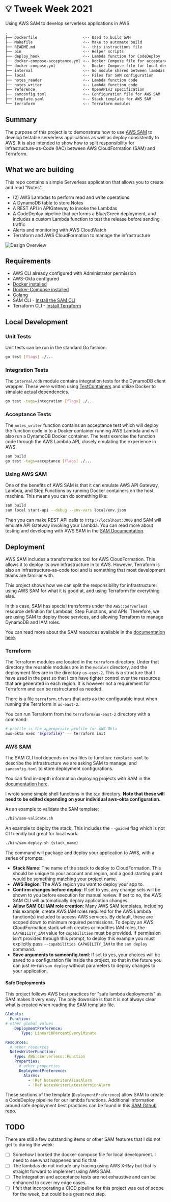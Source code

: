 # :bulb: Tweek Week 2021

Using AWS SAM to develop serverless applications in AWS.

```bash
.
├── Dockerfile                    <-- Used to build SAM
├── Makefile                      <-- Make to automate build
├── README.md                     <-- this instructions file
├── bin                           <-- Helper scripts
├── deploy_hook                   <-- Lambda function for CodeDeploy
├── docker-compose-acceptance.yml <-- Docker Compose file for acceptance tests
├── docker-compose.yml            <-- Docker Compose file for local development
├── internal                      <-- Go module shared between lambdas
├── local                         <-- Files for SAM configuration
├── notes_reader                  <-- Lambda function code
├── notes_writer                  <-- Lambda function code
├── reference                     <-- OpenAPIv3 specification
├── samconfig.toml                <-- Configuration file for AWS SAM
├── template.yaml                 <-- Stack template for AWS SAM
└── terraform                     <-- Terraform modules
```

## Summary

The purpose of this project is to demonstrate how to use
[AWS SAM](https://docs.aws.amazon.com/serverless-application-model/latest/developerguide/what-is-sam.html)
to develop testable serverless applications as well as deploy consistently to AWS.  It is also intended to show how to
split responsibility for Infrastructure-as-Code (IAC) between AWS CloudFormation (SAM) and Terraform.

## What we are building

This repo contains a simple Serverless application that allows you to create and read "Notes".

* (2) AWS Lambdas to perform read and write operations
* A DynamoDB table to store Notes
* A REST API in APIGateway to invoke the Lambdas
* A CodeDeploy pipeline that performs a Blue/Green deployment, and includes a custom Lambda function to test the
release before sending traffic
* Alerts and monitoring with AWS CloudWatch
* Terraform and AWS CloudFormation to manage the infrastructure

![Design Overview](./docs/2021-TweakWeek.png "High Level Architecture")

## Requirements

* AWS CLI already configured with Administrator permission
* AWS-Okta configured
* [Docker installed](https://www.docker.com/community-edition)
* [Docker-Compose installed](https://docs.docker.com/compose/install/)
* [Golang](https://golang.org)
* SAM CLI - [Install the SAM CLI](https://docs.aws.amazon.com/serverless-application-model/latest/developerguide/serverless-sam-cli-install.html)
* Terraform CLI - [Install Terraform](https://www.terraform.io/downloads.html)

## Local Development

### Unit Tests

Unit tests can be run in the standard Go fashion:

```bash
go test [flags] ./...
```

### Integration Tests

The `internal/ddb` module contains integration tests for the DynamoDB client wrapper.
These were written using [TestContainers](https://golang.testcontainers.org/) and utilize Docker to simulate
actual dependencies.

```bash
go test -tags=integration [flags] ./...
```

### Acceptance Tests

The `notes_writer` function contains an acceptance test which will deploy the function code in to a Docker container
running AWS Lambda and will also run a DynamoDB Docker container.  The tests exercise the function code through the
AWS Lambda API, closely emulating the experience in AWS.

```bash
sam build
go test -tags=acceptance [flags] ./...
```

### Using AWS SAM

One of the benefits of AWS SAM is that it can emulate AWS API Gateway, Lambda, and Step Functions by running Docker
containers on the host machine.  This means you can do something like:

```bash
sam build
sam local start-api --debug --env-vars local/env.json
```

Then you can make REST API calls to `http://localhost:3000` and SAM will emulate API Gateway invoking your Lambda.
You can read more about testing and developing with AWS SAM in the
[SAM Documentation](https://docs.aws.amazon.com/serverless-application-model/latest/developerguide/serverless-test-and-debug.html).

## Deployment

AWS SAM includes a transformation tool for AWS CloudFormation.  This allows it to deploy its own infrastructure in to AWS.
However, Terraform is also an infrastructure-as-code tool and is something that most development teams are familiar with.

This project shows how we can split the responsibility for infrastructure: using AWS SAM for what it is good at, and
using Terraform for everything else.

In this case, SAM has special transforms under the `AWS::Serverless` resource definition for Lambdas, Step Functions,
and APIs.  Therefore, we are using SAM to deploy those services, and allowing Terraform to manage DynamoDB and IAM roles.

You can read more about the SAM resources available in the 
[documentation here](https://docs.aws.amazon.com/serverless-application-model/latest/developerguide/sam-specification.html).

### Terraform

The Terraform modules are located in the `terraform` directory.  Under that directory the reusable modules are in the
`modules` directory, and the deployment files are in the directory `us-east-2`.  This is a structure that I have used
in the past so that I can have tighter control over the resources that are generated in each region.  It is however not
a requirement for Terraform and can be restructured as needed.

There is a file `terraform.tfvars` that acts as the configurable input when running the Terraform in `us-east-2`.

You can run Terraform from the `terraform/us-east-2` directory with a command:

```bash
# profile is the appropriate profile for AWS-Okta
aws-okta exec "${profile}" -- terraform init
```

### AWS SAM

The SAM CLI tool depends on two files to function: `template.yaml` to describe the infrastructure we are asking SAM to
manage, and `samconfig.toml` to store deployment configurations.

You can find in-depth information deploying projects with SAM in the 
[documentation here](https://docs.aws.amazon.com/serverless-application-model/latest/developerguide/serverless-deploying.html).

I wrote some simple shell functions in the `bin` directory.  **Note that these will need to be edited depending on your
individual aws-okta configuration.**

As an example to validate the SAM template:

```bash
./bin/sam-validate.sh
```

An example to deploy the stack.  This includes the `--guided` flag which is not CI friendly but great for local work.

```bash
./bin/sam-deploy.sh {stack_name}
```

The command will package and deploy your application to AWS, with a series of prompts:

* **Stack Name**: The name of the stack to deploy to CloudFormation. This should be unique to your account and region,
and a good starting point would be something matching your project name.
* **AWS Region**: The AWS region you want to deploy your app to.
* **Confirm changes before deploy**: If set to yes, any change sets will be shown to you before execution for manual
review. If set to no, the AWS SAM CLI will automatically deploy application changes.
* **Allow SAM CLI IAM role creation**: Many AWS SAM templates, including this example, create AWS IAM roles required
for the AWS Lambda function(s) included to access AWS services. By default, these are scoped down to minimum required
permissions. To deploy an AWS CloudFormation stack which creates or modifies IAM roles, the `CAPABILITY_IAM` value for
`capabilities` must be provided. If permission isn't provided through this prompt, to deploy this example you must
explicitly pass `--capabilities CAPABILITY_IAM` to the `sam deploy` command.
* **Save arguments to samconfig.toml**: If set to yes, your choices will be saved to a configuration file inside the
project, so that in the future you can just re-run `sam deploy` without parameters to deploy changes to your application.

#### Safe Deployments

This project follows AWS best practices for "safe lambda deployments" as SAM makes it very easy.  The only downside is
that it is not always clear what is created when reading the SAM template file.

```yaml
Globals:
  Function:
# other global values
    DeploymentPreference:
       Type: Linear10PercentEvery1Minute

Resources:
  # other resources
  NotesWriterFunction:
    Type: AWS::Serverless::Function
    Properties:
      # other properties
      DeploymentPreference:
        Alarms:
          - !Ref NotesWriterAliasAlarm
          - !Ref NotesWriterLatestVersionAlarm
```

These sections of the template (`DeploymentPreference`) allow SAM to create a CodeDeploy pipeline for our lambda functions.
Additional information around safe deployment best practices can be found in this
[SAM Github repo](https://github.com/aws/serverless-application-model/blob/master/docs/safe_lambda_deployments.rst).

## TODO

There are still a few outstanding items or other SAM features that I did not get to during the week:

- [ ] Somehow I borked the docker-compose file for local development.  I need to see what happened and fix that.
- [ ] The lambdas do not include any tracing using AWS X-Ray but that is straight forward to implement using AWS SAM.
- [ ] The integration and acceptance tests are not exhaustive and can be enhanced to cover my edge cases.
- [ ] I felt that incorporating a CICD pipeline for this project was out of scope for the week, but could be a great
next step.
